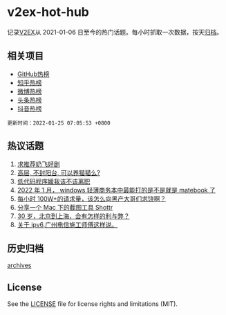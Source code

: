 # v2ex-hot-hub

 记录[V2EX](https://www.v2ex.com/)从 2021-01-06 日至今的热门话题。每小时抓取一次数据，按天[归档](archives)。
 
 ## 相关项目

- [GitHub热榜](https://github.com/snaildev/github-hot-hub)
- [知乎热榜](https://github.com/snaildev/zhihu-hot-hub)
- [微博热榜](https://github.com/snaildev/weibo-hot-hub)
- [头条热榜](https://github.com/snaildev/toutiao-hot-hub)
- [抖音热榜](https://github.com/snaildev/douyin-hot-hub)


 `更新时间：2022-01-25 07:05:53 +0800`

## 热议话题

1. [求推荐奶飞好剧](https://www.v2ex.com/t/830193)
1. [高层, 不封阳台, 可以养猫猫么?](https://www.v2ex.com/t/830181)
1. [低代码程序媛我该不该离职](https://www.v2ex.com/t/830271)
1. [2022 年 1 月， windows 轻薄商务本中最能打的是不是就是 matebook 了](https://www.v2ex.com/t/830186)
1. [每小时 100W+的请求量，该怎么向黑产大哥们求饶啊？](https://www.v2ex.com/t/830286)
1. [分享一个 Mac 下的截图工具 Shottr](https://www.v2ex.com/t/830172)
1. [30 岁，北京到上海，会有怎样的利与弊？](https://www.v2ex.com/t/830230)
1. [关于 ipv6,广州电信施工师傅这样说。](https://www.v2ex.com/t/830309)

## 历史归档

[archives](archives)

## License

See the [LICENSE](LICENSE) file for license rights and limitations (MIT).
